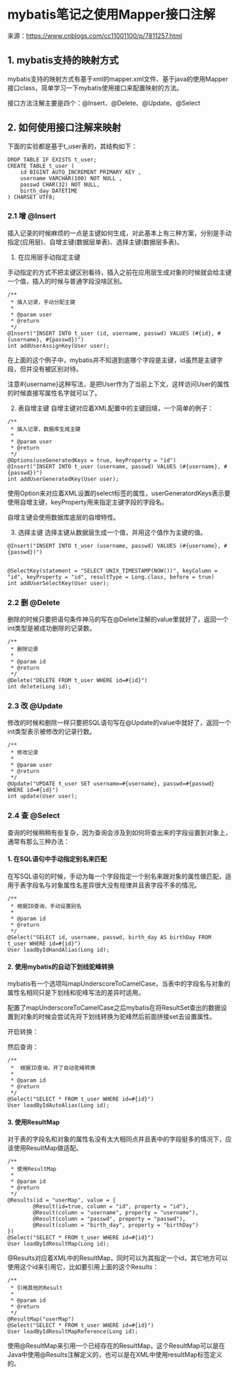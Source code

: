 # mybatis笔记之使用Mapper接口注解

来源：https://www.cnblogs.com/cc11001100/p/7811257.html

## 1. mybatis支持的映射方式

mybatis支持的映射方式有基于xml的mapper.xml文件、基于java的使用Mapper接口class，简单学习一下mybatis使用接口来配置映射的方法。

接口方法注解主要是四个：@Insert、@Delete、@Update、@Select

## 2. 如何使用接口注解来映射

下面的实验都是基于t_user表的，其结构如下：

```
DROP TABLE IF EXISTS t_user;
CREATE TABLE t_user (
    id BIGINT AUTO_INCREMENT PRIMARY KEY ,
    username VARCHAR(100) NOT NULL ,
    passwd CHAR(32) NOT NULL,
    birth_day DATETIME
) CHARSET UTF8;
```

### 2.1 增 @Insert

插入记录的时候麻烦的一点是主键如何生成，对此基本上有三种方案，分别是手动指定(应用层)、自增主键(数据层单表)、选择主键(数据层多表)。

1. 在应用层手动指定主键

手动指定的方式不把主键区别看待，插入之前在应用层生成对象的时候就会给主键一个值，插入的时候与普通字段没啥区别。

```
/**
 * 插入记录，手动分配主键
 *
 * @param user
 * @return
 */
@Insert("INSERT INTO t_user (id, username, passwd) VALUES (#{id}, #{username}, #{passwd})")
int addUserAssignKey(User user);
```

在上面的这个例子中，mybatis并不知道到底哪个字段是主键，id虽然是主键字段，但并没有被区别对待。

注意#{username}这种写法，是把User作为了当前上下文，这样访问User的属性的时候直接写属性名字就可以了。

2. 表自增主键
自增主键对应着XML配置中的主键回填，一个简单的例子：

```
/**
 * 插入记录，数据库生成主键
 *
 * @param user
 * @return
 */
@Options(useGeneratedKeys = true, keyProperty = "id")
@Insert("INSERT INTO t_user (username, passwd) VALUES (#{username}, #{passwd})")
int addUserGeneratedKey(User user);
```

使用Option来对应着XML设置的select标签的属性，userGeneratordKeys表示要使用自增主键，keyProperty用来指定主键字段的字段名。

自增主键会使用数据库底层的自增特性。

3. 选择主键
选择主键从数据层生成一个值，并用这个值作为主键的值。

```
@Insert("INSERT INTO t_user (username, passwd) VALUES (#{username}, #{passwd})")


@SelectKey(statement = "SELECT UNIX_TIMESTAMP(NOW())", keyColumn = "id", keyProperty = "id", resultType = Long.class, before = true)
int addUserSelectKey(User user);
```

### 2.2 删 @Delete

删除的时候只要把语句条件神马的写在@Delete注解的value里就好了，返回一个int类型是被成功删除的记录数。
```
/**
 * 删除记录
 *
 * @param id
 * @return
 */
@Delete("DELETE FROM t_user WHERE id=#{id}")
int delete(Long id);
```

### 2.3 改 @Update

修改的时候和删除一样只要把SQL语句写在@Update的value中就好了，返回一个int类型表示被修改的记录行数。

```
/**
 * 修改记录
 *
 * @param user
 * @return
 */
@Update("UPDATE t_user SET username=#{username}, passwd=#{passwd} WHERE id=#{id}")
int update(User user);
```

### 2.4 查 @Select

查询的时候稍稍有些复杂，因为查询会涉及到如何将查出来的字段设置到对象上，通常有那么三种办法：

#### 1. 在SQL语句中手动指定别名来匹配
在写SQL语句的时候，手动为每一个字段指定一个别名来跟对象的属性做匹配，适用于表字段名与对象属性名差异很大没有规律并且表字段不多的情况。

```
/**
 * 根据ID查询，手动设置别名
 *
 * @param id
 * @return
 */
@Select("SELECT id, username, passwd, birth_day AS birthDay FROM t_user WHERE id=#{id}")
User loadByIdHandAlias(Long id);
```

#### 2. 使用mybatis的自动下划线驼峰转换
mybatis有一个选项叫mapUnderscoreToCamelCase，当表中的字段名与对象的属性名相同只是下划线和驼峰写法的差异时适用。

配置了mapUnderscoreToCamelCase之后mybatis在将ResultSet查出的数据设置到对象的时候会尝试先将下划线转换为驼峰然后前面拼接set去设置属性。

开启转换：

然后查询：
```
/**
 *  根据ID查询，开了自动驼峰转换
 *
 * @param id
 * @return
 */
@Select("SELECT * FROM t_user WHERE id=#{id}")
User loadByIdAutoAlias(Long id);
```

#### 3. 使用ResultMap
对于表的字段名和对象的属性名没有太大相同点并且表中的字段挺多的情况下，应该使用ResultMap做适配。
```
/**
 * 使用ResultMap
 *
 * @param id
 * @return
 */
@Results(id = "userMap", value = {
        @Result(id=true, column = "id", property = "id"),
        @Result(column = "username", property = "username"),
        @Result(column = "passwd", property = "passwd"),
        @Result(column = "birth_day", property = "birthDay")
})
@Select("SELECT * FROM t_user WHERE id=#{id}")
User loadByIdResultMap(Long id);
```

@Results对应着XML中的ResultMap，同时可以为其指定一个id，其它地方可以使用这个id来引用它，比如要引用上面的这个Results：

```
/**
 * 引用其他的Result
 *
 * @param id
 * @return
 */
@ResultMap("userMap")
@Select("SELECT * FROM t_user WHERE id=#{id}")
User loadByIdResultMapReference(Long id);
```

使用@ResultMap来引用一个已经存在的ResultMap，这个ResultMap可以是在Java中使用@Results注解定义的，也可以是在XML中使用resultMap标签定义的。
